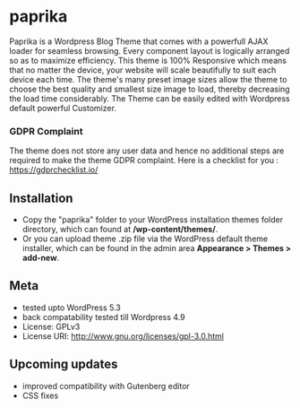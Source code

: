 # paprika

Paprika is a Wordpress Blog Theme that comes with a powerfull AJAX loader for seamless browsing. Every component layout is logically arranged so as to maximize efficiency. This theme is 100% Responsive which means that no matter the device, your website will scale beautifully to suit each device each time. The theme's many preset image sizes allow the theme to choose the best quality and smallest size image to load, thereby decreasing the load time considerably. The Theme can be easily edited with Wordpress default powerful Customizer.

### GDPR Complaint

The theme does not store any user data and hence no additional steps are required to make the theme GDPR complaint.
Here is a checklist for you : https://gdprchecklist.io/

## Installation
 - Copy the "paprika" folder to your WordPress installation themes folder directory, which can found at **/wp-content/themes/**.
 - Or you can upload theme .zip file via the WordPress default theme installer, which can be found in the admin area **Appearance &gt; Themes &gt; add-new**.

## Meta
 - tested upto WordPress 5.3
 - back compatability tested till Wordpress 4.9
 - License: GPLv3
 - License URI: http://www.gnu.org/licenses/gpl-3.0.html

## Upcoming updates
 - improved compatibility with Gutenberg editor
 - CSS fixes
